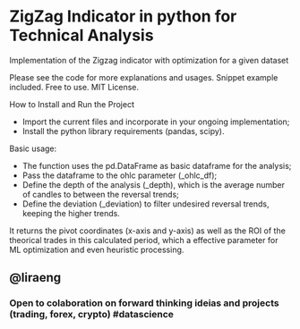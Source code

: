 # ZigZag Indicator in python for Technical Analysis


Implementation of the Zigzag indicator with optimization for a given dataset


Please see the code for more explanations and usages. Snippet example included. Free to use. MIT License.


How to Install and Run the Project
- Import the current files and incorporate in your ongoing implementation;
- Install the python library requirements (pandas, scipy).

Basic usage:
- The function uses the pd.DataFrame as basic dataframe for the analysis;
- Pass the dataframe to the ohlc parameter (_ohlc_df);
- Define the depth of the analysis (_depth), which is the average number of candles to between the reversal trends;
- Define the deviation (_deviation) to filter undesired reversal trends, keeping the higher trends.

It returns the pivot coordinates (x-axis and y-axis) as well as the ROI of the theorical trades in this calculated period, which a effective parameter for ML optimization and even heuristic processing.

## @liraeng
### Open to colaboration on forward thinking ideias and projects (trading, forex, crypto) #datascience
